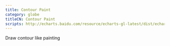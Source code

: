 ```yaml
---
title: Contour Paint
category: globe
titleCN: Contour Paint
scripts: http://echarts.baidu.com/resource/echarts-gl-latest/dist/echarts-gl.min.js,https://unpkg.com/d3-contour@1,https://unpkg.com/d3-geo@1,https://unpkg.com/d3-timer@1
---
```

Draw contour like painting
